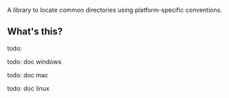 
A library to locate common directories using platform-specific conventions.

## What's this?

todo:

todo: doc windows

todo: doc mac

todo: doc linux
